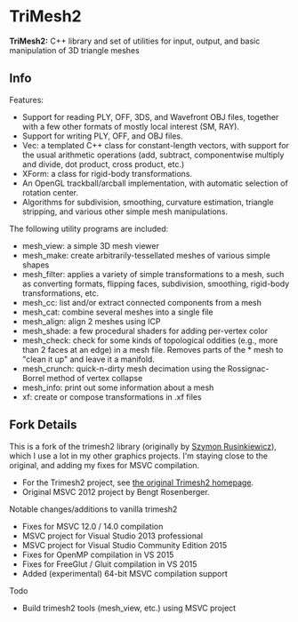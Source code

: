 # TriMesh2

**TriMesh2:** C++ library and set of utilities for input, output, and basic manipulation of 3D triangle meshes

## Info
Features: 

 * Support for reading PLY, OFF, 3DS, and Wavefront OBJ files, together with a few other formats of mostly local interest (SM, RAY).
 * Support for writing PLY, OFF, and OBJ files.
 * Vec: a templated C++ class for constant-length vectors, with support for the usual arithmetic operations (add, subtract, componentwise multiply and divide, dot product, cross product, etc.)
 * XForm: a class for rigid-body transformations.
 * An OpenGL trackball/arcball implementation, with automatic selection of rotation center.
 * Algorithms for subdivision, smoothing, curvature estimation, triangle stripping, and various other simple mesh manipulations.

The following utility programs are included:

 * mesh_view: a simple 3D mesh viewer
 * mesh_make: create arbitrarily-tessellated meshes of various simple shapes
 * mesh_filter: applies a variety of simple transformations to a mesh, such as converting formats, flipping faces, subdivision, smoothing, rigid-body transformations, etc.
 * mesh_cc: list and/or extract connected components from a mesh
 * mesh_cat: combine several meshes into a single file
 * mesh_align: align 2 meshes using ICP
 * mesh_shade: a few procedural shaders for adding per-vertex color
 * mesh_check: check for some kinds of topological oddities (e.g., more than 2 faces at an edge) in a mesh file. Removes parts of the  * mesh to "clean it up" and leave it a manifold.
 * mesh_crunch: quick-n-dirty mesh decimation using the Rossignac-Borrel method of vertex collapse
 * mesh_info: print out some information about a mesh
 * xf: create or compose transformations in .xf files

## Fork Details

This is a fork of the trimesh2 library (originally by [Szymon Rusinkiewicz](https://www.cs.princeton.edu/~smr/)), which I use a lot in my other graphics projects. I'm staying close to the original, and adding my fixes for MSVC compilation.

 * For the Trimesh2 project, see [the original Trimesh2 homepage](http://gfx.cs.princeton.edu/proj/trimesh2/).
 * Original MSVC 2012 project by Bengt Rosenberger.

Notable changes/additions to vanilla trimesh2
 * Fixes for MSVC 12.0 / 14.0 compilation
 * MSVC project for Visual Studio 2013 professional
 * MSVC project for Visual Studio Community Edition 2015
 * Fixes for OpenMP compilation in VS 2015
 * Fixes for FreeGlut / Gluit compilation in VS 2015
 * Added (experimental) 64-bit MSVC compilation support

Todo
 * Build trimesh2 tools (mesh_view, etc.) using MSVC project
